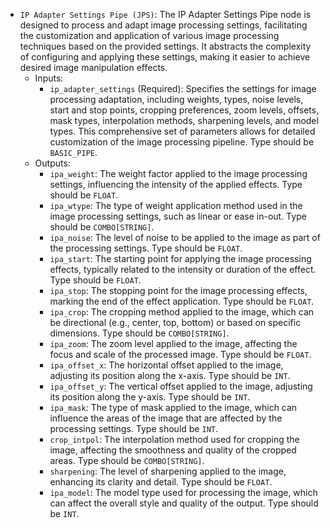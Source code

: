 - `IP Adapter Settings Pipe (JPS)`: The IP Adapter Settings Pipe node is designed to process and adapt image processing settings, facilitating the customization and application of various image processing techniques based on the provided settings. It abstracts the complexity of configuring and applying these settings, making it easier to achieve desired image manipulation effects.
    - Inputs:
        - `ip_adapter_settings` (Required): Specifies the settings for image processing adaptation, including weights, types, noise levels, start and stop points, cropping preferences, zoom levels, offsets, mask types, interpolation methods, sharpening levels, and model types. This comprehensive set of parameters allows for detailed customization of the image processing pipeline. Type should be `BASIC_PIPE`.
    - Outputs:
        - `ipa_weight`: The weight factor applied to the image processing settings, influencing the intensity of the applied effects. Type should be `FLOAT`.
        - `ipa_wtype`: The type of weight application method used in the image processing settings, such as linear or ease in-out. Type should be `COMBO[STRING]`.
        - `ipa_noise`: The level of noise to be applied to the image as part of the processing settings. Type should be `FLOAT`.
        - `ipa_start`: The starting point for applying the image processing effects, typically related to the intensity or duration of the effect. Type should be `FLOAT`.
        - `ipa_stop`: The stopping point for the image processing effects, marking the end of the effect application. Type should be `FLOAT`.
        - `ipa_crop`: The cropping method applied to the image, which can be directional (e.g., center, top, bottom) or based on specific dimensions. Type should be `COMBO[STRING]`.
        - `ipa_zoom`: The zoom level applied to the image, affecting the focus and scale of the processed image. Type should be `FLOAT`.
        - `ipa_offset_x`: The horizontal offset applied to the image, adjusting its position along the x-axis. Type should be `INT`.
        - `ipa_offset_y`: The vertical offset applied to the image, adjusting its position along the y-axis. Type should be `INT`.
        - `ipa_mask`: The type of mask applied to the image, which can influence the areas of the image that are affected by the processing settings. Type should be `INT`.
        - `crop_intpol`: The interpolation method used for cropping the image, affecting the smoothness and quality of the cropped areas. Type should be `COMBO[STRING]`.
        - `sharpening`: The level of sharpening applied to the image, enhancing its clarity and detail. Type should be `FLOAT`.
        - `ipa_model`: The model type used for processing the image, which can affect the overall style and quality of the output. Type should be `INT`.
